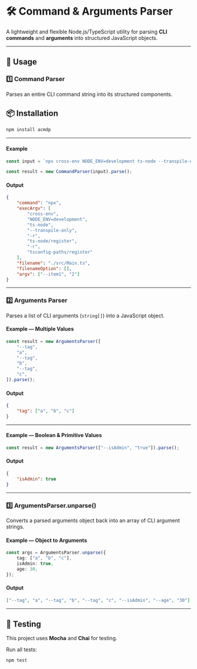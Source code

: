 # 🛠 Command & Arguments Parser

A lightweight and flexible Node.js/TypeScript utility for parsing **CLI commands** and **arguments** into structured JavaScript objects.

---

## 🚀 Usage

### **1️⃣ Command Parser**

Parses an entire CLI command string into its structured components.

## 📦 Installation

```bash
npm install acmdp
```

---

#### Example

```typescript
const input = `npx cross-env NODE_ENV=development ts-node --transpile-only -r ts-node/register -r tsconfig-paths/register ./src/Main.ts --item1=2`;

const result = new CommandParser(input).parse();
```

#### Output

```json
{
    "command": "npx",
    "execArgv": [
        "cross-env",
        "NODE_ENV=development",
        "ts-node",
        "--transpile-only",
        "-r",
        "ts-node/register",
        "-r",
        "tsconfig-paths/register"
    ],
    "filename": "./src/Main.ts",
    "filenameOption": [],
    "argv": ["--item1", "2"]
}
```

---

### **2️⃣ Arguments Parser**

Parses a list of CLI arguments (`string[]`) into a JavaScript object.

#### Example — Multiple Values

```typescript
const result = new ArgumentsParser([
    "--tag",
    "a",
    "--tag",
    "b",
    "--tag",
    "c",
]).parse();
```

#### Output

```json
{
    "tag": ["a", "b", "c"]
}
```

---

#### Example — Boolean & Primitive Values

```typescript
const result = new ArgumentsParser(["--isAdmin", "true"]).parse();
```

#### Output

```json
{
    "isAdmin": true
}
```

---

### **3️⃣ ArgumentsParser.unparse()**

Converts a parsed arguments object back into an array of CLI argument strings.

#### Example — Object to Arguments

```typescript
const args = ArgumentsParser.unparse({
    tag: ["a", "b", "c"],
    isAdmin: true,
    age: 30,
});
```

#### Output

```json
["--tag", "a", "--tag", "b", "--tag", "c", "--isAdmin", "--age", "30"]
```

---

## 🧪 Testing

This project uses **Mocha** and **Chai** for testing.

Run all tests:

```bash
npm test
```
